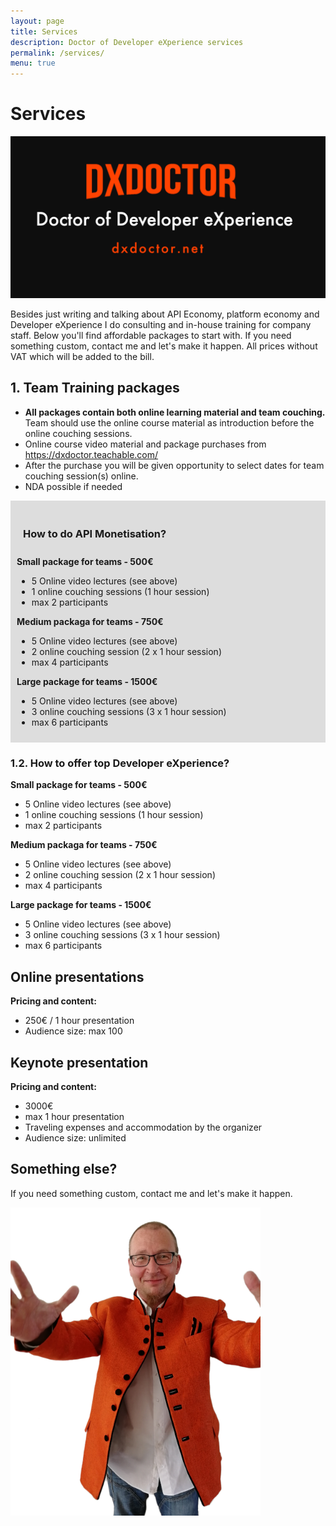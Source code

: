 ```yaml
---
layout: page
title: Services
description: Doctor of Developer eXperience services
permalink: /services/
menu: true
---
```


# Services

<img src="/assets/img/dxdoctor-logo.png" alt="DX Doctor Logo" width="1238">

Besides just writing and talking about API Economy, platform economy and Developer eXperience I do consulting and in-house training for company staff. Below you'll find affordable packages to start with. If you need something custom, contact me and let's make it happen. All prices without VAT which will be added to the bill. 


## 1. Team Training packages

* **All packages contain both online learning material and team couching.** Team should use the online course material as introduction before the online couching sessions. 
* Online course video material and package purchases from https://dxdoctor.teachable.com/ 
* After the purchase you will be given opportunity to select dates for team couching session(s) online. 
* NDA possible if needed

<div style="background-color:#ddd;padding:10px;">
<div>
<h3 style="padding:10px;">How to do API Monetisation?</h3>
</div>

<p><b>Small package for teams - 500€</b></p>
<ul>
<li>5 Online video lectures (see above) </li>
<li>1 online couching sessions (1 hour session)</li>
<li>max 2 participants </li>
</ul>

<p><b>Medium packaga for teams - 750€</b></p>

<ul>
<li>5 Online video lectures (see above)</li>
<li>2 online couching session (2 x 1 hour session)</li>
<li>max 4 participants</li>
</ul>

<p><b>Large package for teams - 1500€</b></p>
<ul>
<li>5 Online video lectures (see above)</li>
<li>3 online couching sessions (3 x 1 hour session)</li>
<li>max 6 participants</li>
</ul>
</div>


### 1.2. How to offer top Developer eXperience?

**Small package for teams - 500€**

* 5 Online video lectures (see above) 
* 1 online couching sessions (1 hour session)
* max 2 participants 


**Medium packaga for teams - 750€**

* 5 Online video lectures (see above)
* 2 online couching session (2 x 1 hour session)
* max 4 participants


**Large package for teams - 1500€**

* 5 Online video lectures (see above)
* 3 online couching sessions (3 x 1 hour session)
* max 6 participants

## Online presentations

**Pricing and content:** 

* 250€ / 1 hour presentation 
* Audience size: max 100

## Keynote presentation

**Pricing and content:** 

* 3000€
* max 1 hour presentation 
* Traveling expenses and accommodation by the organizer
* Audience size: unlimited



## Something else? 

If you need something custom, contact me and let's make it happen. 


<img class="img-rounded" src="/assets/img/uploads/jarkko-full.png" alt="Jarkko APItalist Moilanen" width="400">

